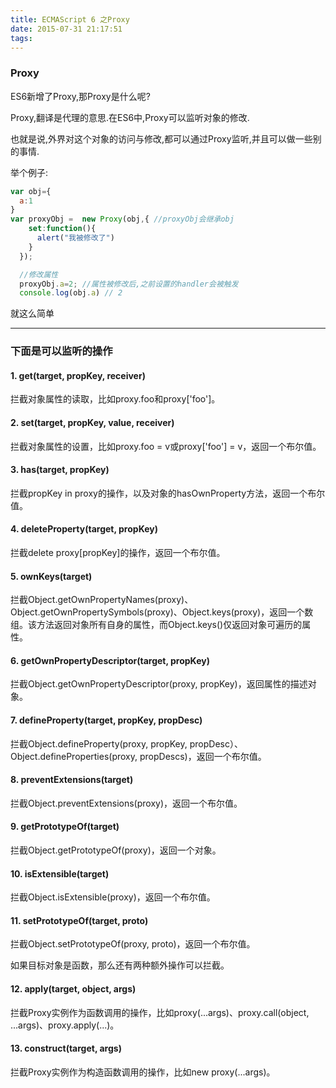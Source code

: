 ```yaml
---
title: ECMAScript 6 之Proxy
date: 2015-07-31 21:17:51
tags:
---
```

### Proxy
ES6新增了Proxy,那Proxy是什么呢?

Proxy,翻译是代理的意思.在ES6中,Proxy可以监听对象的修改.

也就是说,外界对这个对象的访问与修改,都可以通过Proxy监听,并且可以做一些别的事情.

举个例子:

``` javascript
var obj={
  a:1
}
var proxyObj =  new Proxy(obj,{ //proxyObj会继承obj
    set:function(){
      alert("我被修改了")
    }
  });

  //修改属性
  proxyObj.a=2; //属性被修改后,之前设置的handler会被触发
  console.log(obj.a) // 2
```

就这么简单

<!-- more -->
---

### 下面是可以监听的操作

#### 1. get(target, propKey, receiver)

拦截对象属性的读取，比如proxy.foo和proxy['foo']。

#### 2. set(target, propKey, value, receiver)

拦截对象属性的设置，比如proxy.foo = v或proxy['foo'] = v，返回一个布尔值。

#### 3. has(target, propKey)

拦截propKey in proxy的操作，以及对象的hasOwnProperty方法，返回一个布尔值。

#### 4. deleteProperty(target, propKey)

拦截delete proxy[propKey]的操作，返回一个布尔值。

#### 5. ownKeys(target)

拦截Object.getOwnPropertyNames(proxy)、Object.getOwnPropertySymbols(proxy)、Object.keys(proxy)，返回一个数组。该方法返回对象所有自身的属性，而Object.keys()仅返回对象可遍历的属性。

#### 6. getOwnPropertyDescriptor(target, propKey)

拦截Object.getOwnPropertyDescriptor(proxy, propKey)，返回属性的描述对象。

#### 7. defineProperty(target, propKey, propDesc)

拦截Object.defineProperty(proxy, propKey, propDesc）、Object.defineProperties(proxy, propDescs)，返回一个布尔值。

#### 8. preventExtensions(target)

拦截Object.preventExtensions(proxy)，返回一个布尔值。

#### 9. getPrototypeOf(target)

拦截Object.getPrototypeOf(proxy)，返回一个对象。

#### 10. isExtensible(target)

拦截Object.isExtensible(proxy)，返回一个布尔值。

#### 11. setPrototypeOf(target, proto)

拦截Object.setPrototypeOf(proxy, proto)，返回一个布尔值。

如果目标对象是函数，那么还有两种额外操作可以拦截。

#### 12. apply(target, object, args)

拦截Proxy实例作为函数调用的操作，比如proxy(...args)、proxy.call(object, ...args)、proxy.apply(...)。

#### 13. construct(target, args)

拦截Proxy实例作为构造函数调用的操作，比如new proxy(...args)。
